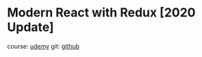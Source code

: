# Modern React with Redux [2020 Update]

course: [udemy](https://www.udemy.com/course/react-redux/)
git: [github](https://github.com/kozigh01/udemy_ModernReactWithRedux)


